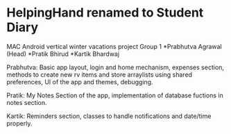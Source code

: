 # HelpingHand renamed to Student Diary
MAC Android vertical winter vacations project
Group 1
*Prabhutva Agrawal (Head)
*Pratik Bhirud
*Kartik Bhardwaj

Prabhutva: Basic app layout, login and home mechanism, expenses section,
           methods to create new rv items and store arraylists using shared preferences,
           UI of the app and themes, debugging.
           
Pratik: My Notes Section of the app, implementation of database fuctions in notes section.

Kartik: Reminders section, classes to handle notifications and date/time properly.
